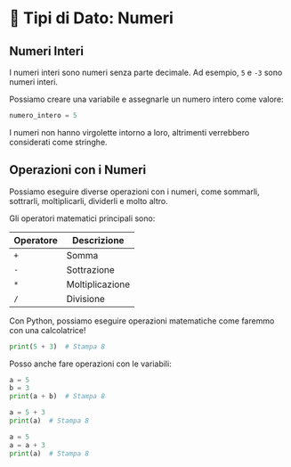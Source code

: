 # 📐 Tipi di Dato: Numeri

## Numeri Interi

I numeri interi sono numeri senza parte decimale. Ad esempio, `5` e `-3` sono numeri interi.

Possiamo creare una variabile e assegnarle un numero intero come valore:

```python
numero_intero = 5
```

I numeri non hanno virgolette intorno a loro, altrimenti verrebbero considerati come stringhe.

## Operazioni con i Numeri

Possiamo eseguire diverse operazioni con i numeri, come sommarli, sottrarli, moltiplicarli, dividerli e molto altro.

Gli operatori matematici principali sono:

| Operatore | Descrizione     |
|-----------|-----------------|
| `+`       | Somma           |
| `-`       | Sottrazione     |
| `*`       | Moltiplicazione |
| `/`       | Divisione       |

Con Python, possiamo eseguire operazioni matematiche come faremmo con una calcolatrice!

```python
print(5 + 3)  # Stampa 8
```

Posso anche fare operazioni con le variabili:

```python
a = 5
b = 3
print(a + b)  # Stampa 8
```

```python
a = 5 + 3
print(a)  # Stampa 8
```

```python
a = 5
a = a + 3
print(a)  # Stampa 8
```

[//]: # (## Confronto tra Numeri)

[//]: # ()
[//]: # (Anche i numeri, come le stringhe, possono essere confrontati. Ad esempio, possiamo confrontare se un numero è maggiore,)

[//]: # (minore o uguale a un altro numero.)

[//]: # ()
[//]: # (Gli operatori di confronto principali sono:)

[//]: # ()
[//]: # (| Operatore | Descrizione       |)

[//]: # (|-----------|-------------------|)

[//]: # (| `==`      | Uguale            |)

[//]: # (| `!=`      | Diverso           |)

[//]: # (| `>`       | Maggiore          |)

[//]: # (| `<`       | Minore            |)

[//]: # (| `>=`      | Maggiore o uguale |)

[//]: # (| `<=`      | Minore o uguale   |)

[//]: # ()
[//]: # (```python)

[//]: # (numero = 5)

[//]: # ()
[//]: # (if numero > 3:)

[//]: # (    print&#40;"Il numero è maggiore di 3"&#41;)

[//]: # (else:)

[//]: # (    print&#40;"Il numero non è maggiore di 3"&#41;)

[//]: # (```)

[//]: # ()
[//]: # (In questo caso, il programma stamperà "Il numero è maggiore di 3".)

[//]: # ()
[//]: # (Se  `numero` fosse `2`, il programma stamperà "Il numero non è maggiore di 3".)





